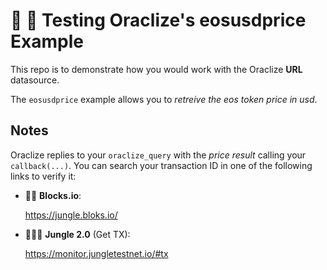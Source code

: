 # :wrench: :construction: Testing Oraclize's eosusdprice Example 

This repo is to demonstrate how you would work with the Oraclize **URL** datasource.

The `eosusdprice` example allows you to *retreive the eos token price in usd*.

## Notes

Oraclize replies to your `oraclize_query` with the *price result* calling your `callback(...)`.
You can search your transaction ID in one of the following links to verify it:

  * :mag_right::ledger: **Blocks.io**: 

      https://jungle.bloks.io/

  * :palm_tree::lion::palm_tree: **Jungle 2.0** (Get TX): 
    
      https://monitor.jungletestnet.io/#tx
